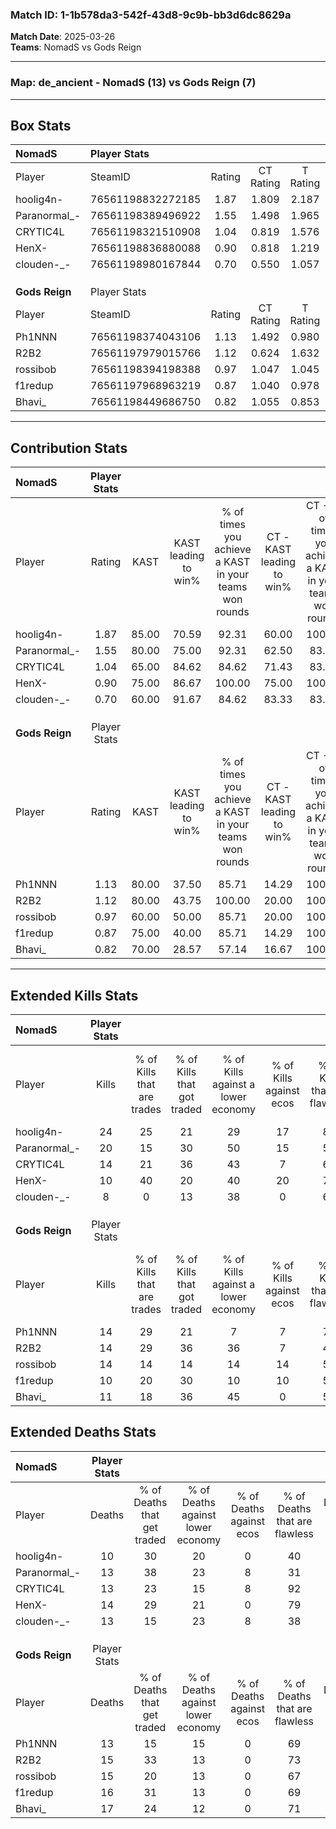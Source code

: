### Match ID: 1-1b578da3-542f-43d8-9c9b-bb3d6dc8629a  
**Match Date**: 2025-03-26  
**Teams**: NomadS vs Gods Reign  

---  

### **Map**: de_ancient - NomadS (13) vs Gods Reign (7)  
---  

## Box Stats  

| **NomadS**     | Player Stats      |        |           |          |       |       |       |         |        |      |     |
| :- | :- | :-: | :-: | :-: | :-: | :-: | :-: | :-: | :-: | :-: | :-: |
| Player         | SteamID           | Rating | CT Rating | T Rating | KAST  |  ADR  | Kills | Assists | Deaths | K/D  | HS% |
| hoolig4n-      | 76561198832272185 |  1.87  |   1.809   |  2.187   | 85.00 | 121.0 |  24   |    7    |   10   | 2.40 | 41  |
| Paranormal_-   | 76561198389496922 |  1.55  |   1.498   |  1.965   | 80.00 | 110.2 |  20   |    7    |   13   | 1.54 | 25  |
| CRYTIC4L       | 76561198321510908 |  1.04  |   0.819   |  1.576   | 65.00 | 73.3  |  14   |    2    |   13   | 1.08 | 57  |
| HenX-          | 76561198836880088 |  0.90  |   0.818   |  1.219   | 75.00 | 59.3  |  10   |    8    |   14   | 0.71 | 60  |
| clouden-_-     | 76561198980167844 |  0.70  |   0.550   |  1.057   | 60.00 | 51.1  |   8   |    7    |   13   | 0.62 | 25  |
|                |                   |        |           |          |       |       |       |         |        |      |     |
|                |                   |        |           |          |       |       |       |         |        |      |     |
|                |                   |        |           |          |       |       |       |         |        |      |     |
| **Gods Reign** | Player Stats      |        |           |          |       |       |       |         |        |      |     |
| Player         | SteamID           | Rating | CT Rating | T Rating | KAST  |  ADR  | Kills | Assists | Deaths | K/D  | HS% |
| Ph1NNN         | 76561198374043106 |  1.13  |   1.492   |  0.980   | 80.00 | 67.9  |  14   |    2    |   13   | 1.08 | 71  |
| R2B2           | 76561197979015766 |  1.12  |   0.624   |  1.632   | 80.00 | 74.8  |  14   |    6    |   15   | 0.93 | 50  |
| rossibob       | 76561198394198388 |  0.97  |   1.047   |  1.045   | 60.00 | 77.0  |  14   |    3    |   15   | 0.93 | 57  |
| f1redup        | 76561197968963219 |  0.87  |   1.040   |  0.978   | 75.00 | 73.3  |  10   |    4    |   16   | 0.63 | 50  |
| Bhavi_         | 76561198449686750 |  0.82  |   1.055   |  0.853   | 70.00 | 64.0  |  11   |    5    |   17   | 0.65 | 100 |
---  

## Contribution Stats  

| **NomadS**     | Player Stats |       |                      |                                                        |                           |                                                             |                          |                                                            |
| :- | :-: | :-: | :-: | :-: | :-: | :-: | :-: | :-: |
| Player         |    Rating    | KAST  | KAST leading to win% | % of times you achieve a KAST in your teams won rounds | CT - KAST leading to win% | CT - % of times you achieve a KAST in your teams won rounds | T - KAST leading to win% | T - % of times you achieve a KAST in your teams won rounds |
| hoolig4n-      |     1.87     | 85.00 |        70.59         |                         92.31                          |           60.00           |                           100.00                            |          85.71           |                           85.71                            |
| Paranormal_-   |     1.55     | 80.00 |        75.00         |                         92.31                          |           62.50           |                            83.33                            |          87.50           |                           100.00                           |
| CRYTIC4L       |     1.04     | 65.00 |        84.62         |                         84.62                          |           71.43           |                            83.33                            |          100.00          |                           85.71                            |
| HenX-          |     0.90     | 75.00 |        86.67         |                         100.00                         |           75.00           |                           100.00                            |          100.00          |                           100.00                           |
| clouden-_-     |     0.70     | 60.00 |        91.67         |                         84.62                          |           83.33           |                            83.33                            |          100.00          |                           85.71                            |
|                |              |       |                      |                                                        |                           |                                                             |                          |                                                            |
|                |              |       |                      |                                                        |                           |                                                             |                          |                                                            |
|                |              |       |                      |                                                        |                           |                                                             |                          |                                                            |
| **Gods Reign** | Player Stats |       |                      |                                                        |                           |                                                             |                          |                                                            |
| Player         |    Rating    | KAST  | KAST leading to win% | % of times you achieve a KAST in your teams won rounds | CT - KAST leading to win% | CT - % of times you achieve a KAST in your teams won rounds | T - KAST leading to win% | T - % of times you achieve a KAST in your teams won rounds |
| Ph1NNN         |     1.13     | 80.00 |        37.50         |                         85.71                          |           14.29           |                           100.00                            |          55.56           |                           83.33                            |
| R2B2           |     1.12     | 80.00 |        43.75         |                         100.00                         |           20.00           |                           100.00                            |          54.55           |                           100.00                           |
| rossibob       |     0.97     | 60.00 |        50.00         |                         85.71                          |           20.00           |                           100.00                            |          71.43           |                           83.33                            |
| f1redup        |     0.87     | 75.00 |        40.00         |                         85.71                          |           14.29           |                           100.00                            |          62.50           |                           83.33                            |
| Bhavi_         |     0.82     | 70.00 |        28.57         |                         57.14                          |           16.67           |                           100.00                            |          37.50           |                           50.00                            |
---  

## Extended Kills Stats  

| **NomadS**     | Player Stats |                            |                            |                                    |                         |                              |                                 |                                       |                    |           |
| :- | :-: | :-: | :-: | :-: | :-: | :-: | :-: | :-: | :-: | :-: |
| Player         |    Kills     | % of Kills that are trades | % of Kills that got traded | % of Kills against a lower economy | % of Kills against ecos | % of Kills that are flawless | % of Kills that are close duels | % of Kills that are assisted by flash | Pistol Round Kills | AWP Kills |
| hoolig4n-      |      24      |             25             |             21             |                 29                 |           17            |              83              |                0                |                   8                   |         1          |    11     |
| Paranormal_-   |      20      |             15             |             30             |                 50                 |           15            |              55              |                0                |                  10                   |         2          |     0     |
| CRYTIC4L       |      14      |             21             |             36             |                 43                 |            7            |              64              |                0                |                  14                   |         3          |     0     |
| HenX-          |      10      |             40             |             20             |                 40                 |           20            |              70              |               10                |                   0                   |         0          |     0     |
| clouden-_-     |      8       |             0              |             13             |                 38                 |            0            |              63              |                0                |                   0                   |         0          |     0     |
|                |              |                            |                            |                                    |                         |                              |                                 |                                       |                    |           |
|                |              |                            |                            |                                    |                         |                              |                                 |                                       |                    |           |
|                |              |                            |                            |                                    |                         |                              |                                 |                                       |                    |           |
| **Gods Reign** | Player Stats |                            |                            |                                    |                         |                              |                                 |                                       |                    |           |
| Player         |    Kills     | % of Kills that are trades | % of Kills that got traded | % of Kills against a lower economy | % of Kills against ecos | % of Kills that are flawless | % of Kills that are close duels | % of Kills that are assisted by flash | Pistol Round Kills | AWP Kills |
| Ph1NNN         |      14      |             29             |             21             |                 7                  |            7            |              71              |                0                |                   0                   |         3          |     0     |
| R2B2           |      14      |             29             |             36             |                 36                 |            7            |              43              |                7                |                   0                   |         0          |     0     |
| rossibob       |      14      |             14             |             14             |                 14                 |           14            |              57              |                7                |                   0                   |         3          |     0     |
| f1redup        |      10      |             20             |             30             |                 10                 |           10            |              50              |               10                |                  10                   |         1          |     2     |
| Bhavi_         |      11      |             18             |             36             |                 45                 |            0            |              55              |                0                |                   0                   |         1          |     0     |
## Extended Deaths Stats  

| **NomadS**     | Player Stats |                             |                                   |                          |                               |                            |                           |               |
| :- | :-: | :-: | :-: | :-: | :-: | :-: | :-: | :-: |
| Player         |    Deaths    | % of Deaths that get traded | % of Deaths against lower economy | % of Deaths against ecos | % of Deaths that are flawless | % of Deaths that are close | % of Deaths while blinded | Deaths to AWP |
| hoolig4n-      |      10      |             30              |                20                 |            0             |              40               |             0              |             0             |       0       |
| Paranormal_-   |      13      |             38              |                23                 |            8             |              31               |             15             |             8             |       1       |
| CRYTIC4L       |      13      |             23              |                15                 |            8             |              92               |             0              |             0             |       0       |
| HenX-          |      14      |             29              |                21                 |            0             |              79               |             0              |             0             |       0       |
| clouden-_-     |      13      |             15              |                23                 |            8             |              38               |             8              |             0             |       1       |
|                |              |                             |                                   |                          |                               |                            |                           |               |
|                |              |                             |                                   |                          |                               |                            |                           |               |
|                |              |                             |                                   |                          |                               |                            |                           |               |
| **Gods Reign** | Player Stats |                             |                                   |                          |                               |                            |                           |               |
| Player         |    Deaths    | % of Deaths that get traded | % of Deaths against lower economy | % of Deaths against ecos | % of Deaths that are flawless | % of Deaths that are close | % of Deaths while blinded | Deaths to AWP |
| Ph1NNN         |      13      |             15              |                15                 |            0             |              69               |             0              |            15             |       3       |
| R2B2           |      15      |             33              |                13                 |            0             |              73               |             0              |             0             |       3       |
| rossibob       |      15      |             20              |                13                 |            0             |              67               |             7              |            13             |       1       |
| f1redup        |      16      |             31              |                13                 |            0             |              69               |             0              |             6             |       2       |
| Bhavi_         |      17      |             24              |                12                 |            0             |              71               |             0              |             6             |       2       |
